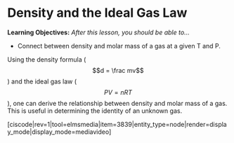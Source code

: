 

# Density and the Ideal Gas Law


**Learning Objectives:** _After this lesson, you should be able to…_


* Connect between density and molar mass of a gas at a given T and P.

Using the density formula ($$d = \frac mv$$) and the ideal gas law ($$PV = nRT$$), one can derive the relationship between density and molar mass of a gas.  This is useful in determining the identity of an unknown gas.

[ciscode|rev=1|tool=elmsmedia|item=3839|entity_type=node|render=display_mode|display_mode=mediavideo]